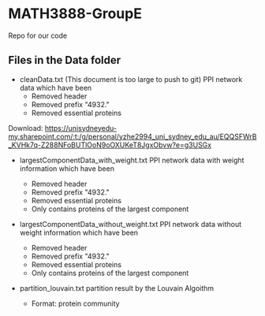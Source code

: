 # MATH3888-GroupE
Repo for our code

## Files in the Data folder
* cleanData.txt (This document is too large to push to git)
PPI network data which have been
  - Removed header
  - Removed prefix "4932."
  - Removed essential proteins
 
Download: https://unisydneyedu-my.sharepoint.com/:t:/g/personal/yzhe2994_uni_sydney_edu_au/EQQSFWrB_KVHk7q-Z288NFoBUTlOoN9oOXUKeT8JgxObvw?e=g3USGx

* largestComponentData_with_weight.txt
PPI network data with weight information which have been
  - Removed header
  - Removed prefix "4932."
  - Removed essential proteins
  - Only contains proteins of the largest component

* largestComponentData_without_weight.txt
PPI network data without weight information which have been
  - Removed header
  - Removed prefix "4932."
  - Removed essential proteins
  - Only contains proteins of the largest component

* partition_louvain.txt
partition result by the Louvain Algoithm
  - Format: protein community
